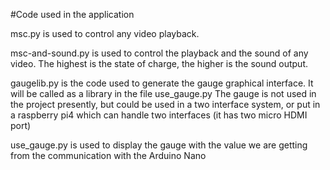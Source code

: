 #Code used in the application

msc.py is used to control any video playback.

msc-and-sound.py is used to control the playback and the sound of any video. The highest is the state of charge, the higher is the sound output.

gaugelib.py is the code used to generate the gauge graphical interface. It will be called as a library in the file use_gauge.py
The gauge is not used in the project presently, but could be used in a two interface system, or put in a raspberry pi4 which can handle two interfaces (it has two micro HDMI port)

use_gauge.py is used to display the gauge with the value we are getting from the communication with the Arduino Nano 
